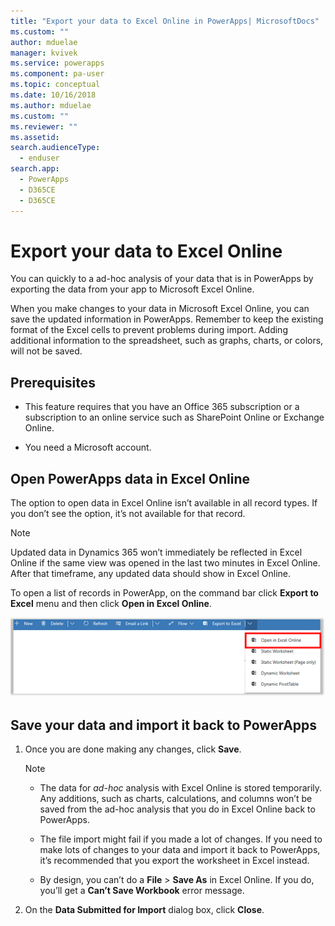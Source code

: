 ```yaml
---
title: "Export your data to Excel Online in PowerApps| MicrosoftDocs"
ms.custom: ""
author: mduelae
manager: kvivek
ms.service: powerapps
ms.component: pa-user
ms.topic: conceptual
ms.date: 10/16/2018
ms.author: mduelae
ms.custom: ""
ms.reviewer: ""
ms.assetid: 
search.audienceType: 
  - enduser
search.app: 
  - PowerApps
  - D365CE
  - D365CE
---
```

# Export your data to Excel Online 

You can quickly to a ad-hoc analysis of your data that is in PowerApps by exporting the data from your app to Microsoft Excel Online.
  
 When you make changes to your data in Microsoft Excel Online, you can save the updated information in PowerApps. Remember to keep the existing format of the Excel cells to prevent problems during import. Adding additional information to the spreadsheet, such as graphs, charts, or colors, will not be saved.  
  
## Prerequisites  
  
- This feature requires that you have an Office 365 subscription or a subscription to an online service such as SharePoint Online or Exchange Online.
  
- You need a Microsoft account.    
  
## Open PowerApps data in Excel Online  

 The option to open data in Excel Online isn’t available in all record types. If you don’t see the option, it’s not available for that record.  
  
> [!NOTE]
>  Updated data in Dynamics 365 won’t immediately be reflected in Excel Online if the same view was opened in the last two minutes in Excel Online. After that timeframe, any updated data should show in Excel Online.
  
To open a list of records in PowerApp, on the command bar click **Export to Excel** menu and then click **Open in Excel Online**.  
  
 ![Export to Excel Online](media/exportexcelonline.png "Export to Excel Online")  

  
## Save your data and import it back to PowerApps  
  
1. Once you are done making any changes, click **Save**.  
  
   > [!NOTE]
   > - The data for *ad-hoc* analysis with Excel Online is stored temporarily. Any additions, such as charts, calculations, and columns won’t be saved from the ad-hoc analysis that you do in Excel Online back to PowerApps.  
   > 
   > - The file import might fail if you made a lot of changes. If you need to make lots of changes to your data and import it back to PowerApps, it’s recommended that you export the worksheet in Excel instead.  
   > 
   > - By design, you can’t do a **File** > **Save As** in Excel Online. If you do, you’ll get a **Can’t Save Workbook** error message.  
  
2. On the **Data Submitted for Import** dialog box, click **Close**.  
  

  

 
